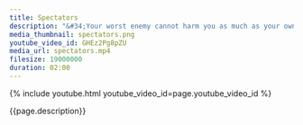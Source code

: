 ```yaml
---
title: Spectators
description: "&#34;Your worst enemy cannot harm you as much as your own thoughts, unguarded.&#34; – Buddha"
media_thumbnail: spectators.png
youtube_video_id: GHEz2Pg8pZU
media_url: spectators.mp4
filesize: 19000000
duration: 02:00
---
```


{% include youtube.html youtube_video_id=page.youtube_video_id %}

<div class="buddha_quote">{{page.description}}</div>
